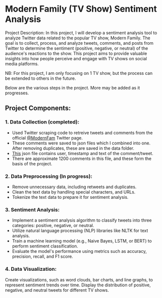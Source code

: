 # Modern Family (TV Show) Sentiment Analysis 

Project Description: In this project, I will develop a sentiment analysis tool to analyze Twitter data related to the popular TV show, Modern Family. The goal is to collect, process, and analyze tweets, comments, and posts from Twitter to determine the sentiment (positive, negative, or neutral) of the audience's reactions to the show. This project aims to provide valuable insights into how people perceive and engage with TV shows on social media platforms.

NB: For this project, I am only focusing on 1 TV show, but the process can be extended to others in the future.

Below are the various steps in the project. More may be added as it progresses.
## Project Components:

### 1. Data Collection (completed):
* Used Twitter scraping code to retreive tweets and comments from the official [@ModernFam](https://twitter.com/ModernFam) Twitter page. 
* These comments were saved to json files which I combined into one. After removing duplicates, these are saved in the data folder. 
* [This](data/twitter_comments.json) json file contains user, timestamp and text of the comment/tweet. 
* There are approximate 1200 comments in this file, and these form the basis of the project.

### 2. Data Preprocessing (In progress):
* Remove unnecessary data, including retweets and duplicates.
* Clean the text data by handling special characters, and URLs.
* Tokenize the text data to prepare it for sentiment analysis.

### 3. Sentiment Analysis:

* Implement a sentiment analysis algorithm to classify tweets into three categories: positive, negative, or neutral.
* Utilize natural language processing (NLP) libraries like NLTK for text analysis.
* Train a machine learning model (e.g., Naive Bayes, LSTM, or BERT) to perform sentiment classification.
* Evaluate the model's performance using metrics such as accuracy, precision, recall, and F1 score.

### 4. Data Visualization:

Create visualizations, such as word clouds, bar charts, and line graphs, to represent sentiment trends over time.
Display the distribution of positive, negative, and neutral tweets for different TV shows.
